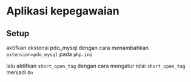 # Aplikasi kepegawaian

## Setup

aktifkan ekstensi pdo_mysql dengan cara menambahkan `extension=pdo_mysql` pada `php.ini`

lalu aktifkan `short_open_tag` dengan cara mengatur nilai `short_open_tag` menjadi `On`
